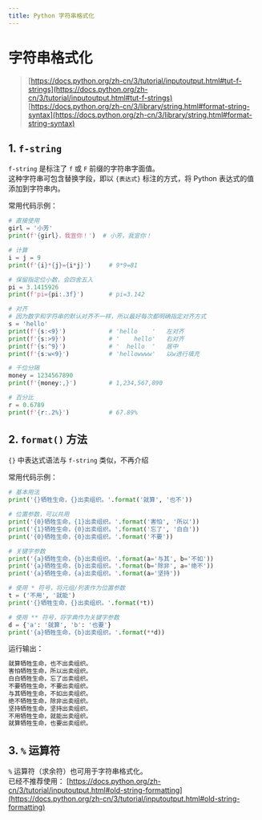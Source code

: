 ```yaml
---
title: Python 字符串格式化
---
```


# 字符串格式化

> [https://docs.python.org/zh-cn/3/tutorial/inputoutput.html#tut-f-strings](https://docs.python.org/zh-cn/3/tutorial/inputoutput.html#tut-f-strings)  
> [https://docs.python.org/zh-cn/3/library/string.html#format-string-syntax](https://docs.python.org/zh-cn/3/library/string.html#format-string-syntax)

## 1. `f-string`

`f-string` 是标注了 `f` 或 `F` 前缀的字符串字面值。  
这种字符串可包含替换字段，即以 `{表达式}` 标注的方式，将 Python 表达式的值添加到字符串内。

常用代码示例：
```python
# 直接使用
girl = '小芳'
print(f'{girl}，我宣你！')  # 小芳，我宣你！

# 计算
i = j = 9
print(f'{i}*{j}={i*j}')     # 9*9=81

# 保留指定位小数，会四舍五入
pi = 3.1415926
print(f'pi={pi:.3f}')       # pi=3.142

# 对齐
# 因为数字和字符串的默认对齐不一样，所以最好每次都明确指定对齐方式
s = 'hello'
print(f'{s:<9}')            # 'hello    '   左对齐
print(f'{s:>9}')            # '    hello'   右对齐
print(f'{s:^9}')            # '  hello  '   居中
print(f'{s:w<9}')           # 'hellowwww'   以w进行填充

# 千位分隔
money = 1234567890
print(f'{money:,}')         # 1,234,567,890

# 百分比
r = 0.6789
print(f'{r:.2%}')           # 67.89%
```

## 2. `format()` 方法

`{}` 中表达式语法与 `f-string` 类似，不再介绍

常用代码示例：
```python
# 基本用法
print('{}牺牲生命，{}出卖组织。'.format('就算', '也不'))

# 位置参数，可以共用
print('{0}牺牲生命，{1}出卖组织。'.format('害怕', '所以'))
print('{1}牺牲生命，{0}出卖组织。'.format('忘了', '白白'))
print('{0}牺牲生命，{0}出卖组织。'.format('不要'))

# 关键字参数
print('{a}牺牲生命，{b}出卖组织。'.format(a='与其', b='不如'))
print('{a}牺牲生命，{b}出卖组织。'.format(b='除非', a='绝不'))
print('{a}牺牲生命，{a}出卖组织。'.format(a='坚持'))

# 使用 * 符号，将元组/列表作为位置参数
t = ('不用', '就能')
print('{}牺牲生命，{}出卖组织。'.format(*t))

# 使用 ** 符号，将字典作为关键字参数
d = {'a': '就算', 'b': '也要'}
print('{a}牺牲生命，{b}出卖组织。'.format(**d))
```

运行输出：
```txt
就算牺牲生命，也不出卖组织。
害怕牺牲生命，所以出卖组织。
白白牺牲生命，忘了出卖组织。
不要牺牲生命，不要出卖组织。
与其牺牲生命，不如出卖组织。
绝不牺牲生命，除非出卖组织。
坚持牺牲生命，坚持出卖组织。
不用牺牲生命，就能出卖组织。
就算牺牲生命，也要出卖组织。
```

## 3. `%` 运算符
`%` 运算符（求余符）也可用于字符串格式化。  
已经不推荐使用：
[https://docs.python.org/zh-cn/3/tutorial/inputoutput.html#old-string-formatting](https://docs.python.org/zh-cn/3/tutorial/inputoutput.html#old-string-formatting)
